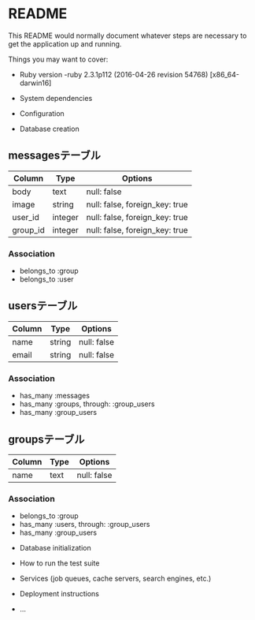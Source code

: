 # README

This README would normally document whatever steps are necessary to get the
application up and running.

Things you may want to cover:

* Ruby version
-ruby 2.3.1p112 (2016-04-26 revision 54768) [x86_64-darwin16]

* System dependencies

* Configuration

* Database creation

## messagesテーブル

|Column|Type|Options|
|------|----|-------|
|body|text|null: false|
|image|string|null: false, foreign_key: true|
|user_id|integer|null: false, foreign_key: true|
|group_id|integer|null: false, foreign_key: true|

### Association
- belongs_to :group
- belongs_to :user

## usersテーブル

|Column|Type|Options|
|------|----|-------|
|name|string|null: false|
|email|string|null: false|

### Association
- has_many :messages
- has_many :groups, through: :group_users
- has_many :group_users

## groupsテーブル

|Column|Type|Options|
|------|----|-------|
|name|text|null: false|

### Association
- belongs_to :group
- has_many :users, through: :group_users
- has_many :group_users

* Database initialization

* How to run the test suite

* Services (job queues, cache servers, search engines, etc.)

* Deployment instructions

* ...
